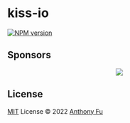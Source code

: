 # kiss-io

[![NPM version](https://img.shields.io/npm/v/kiss-io?color=a1b858&label=)](https://www.npmjs.com/package/kiss-io)

## Sponsors

<p align="center">
  <a href="https://cdn.jsdelivr.net/gh/antfu/static/sponsors.svg">
    <img src='https://cdn.jsdelivr.net/gh/antfu/static/sponsors.svg'/>
  </a>
</p>

## License

[MIT](./LICENSE) License © 2022 [Anthony Fu](https://github.com/antfu)

